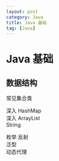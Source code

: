 ```yaml
---
layout: post
category: Java
title: Java 基础
tag: [Java]
---
```

# Java 基础

## 数据结构
常见集合类

深入 HashMap  
深入 ArrayList  
String  

枚举
反射  
泛型  
动态代理  

